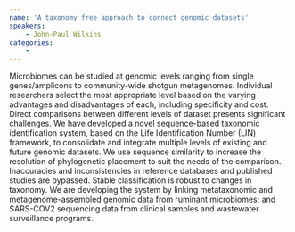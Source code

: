 ```yaml
---
name: 'A taxonomy free approach to connect genomic datasets'
speakers:
	- John-Paul Wilkins
categories:
	-
---
```

Microbiomes can be studied at genomic levels ranging from single genes/amplicons to community-wide shotgun metagenomes. Individual researchers select the most appropriate level based on the varying advantages and disadvantages of each, including specificity and cost. Direct comparisons between different levels of dataset presents significant challenges. We have developed a novel sequence-based taxonomic identification system, based on the Life Identification Number (LIN) framework, to consolidate and integrate multiple levels of existing and future genomic datasets. We use sequence similarity to increase the resolution of phylogenetic placement to suit the needs of the comparison. Inaccuracies and inconsistencies in reference databases and published studies are bypassed. Stable classification is robust to changes in taxonomy. We are developing the system by linking metataxonomic and metagenome-assembled genomic data from ruminant microbiomes; and SARS-COV2 sequencing data from clinical samples and wastewater surveillance programs. 
